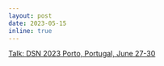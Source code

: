```yaml
---
layout: post
date: 2023-05-15
inline: true
---
```


[Talk: DSN 2023 Porto, Portugal, June 27-30](https://dsn2023.dei.uc.pt/)